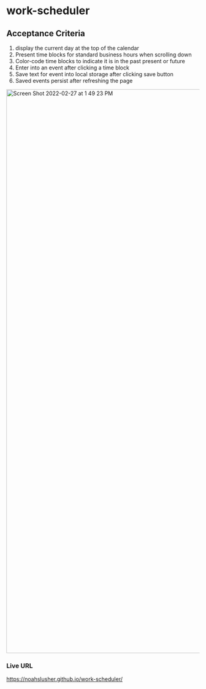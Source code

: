 # work-scheduler

## Acceptance Criteria
1. display the current day at the top of the calendar
2. Present time blocks for standard business hours when scrolling down
3. Color-code time blocks to indicate it is in the past present or future
4. Enter into an event after clicking a time block
5. Save text for event into local storage after clicking save button
6. Saved events persist after refreshing the page

<img width="1469" alt="Screen Shot 2022-02-27 at 1 49 23 PM" src="https://user-images.githubusercontent.com/97577116/155899349-4e458b6d-0f77-4e35-9a74-8758421315d5.png">


### Live URL
https://noahslusher.github.io/work-scheduler/
